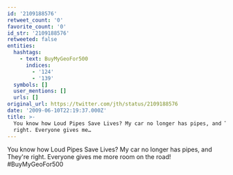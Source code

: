 ```yaml
---
id: '2109188576'
retweet_count: '0'
favorite_count: '0'
id_str: '2109188576'
retweeted: false
entities:
  hashtags:
    - text: BuyMyGeoFor500
      indices:
        - '124'
        - '139'
  symbols: []
  user_mentions: []
  urls: []
original_url: https://twitter.com/jth/status/2109188576
date: '2009-06-10T22:19:37.000Z'
title: >-
  You know how Loud Pipes Save Lives? My car no longer has pipes, and They're
  right. Everyone gives me…
---
```


You know how Loud Pipes Save Lives? My car no longer has pipes, and They're right. Everyone gives me more room on the road! #BuyMyGeoFor500